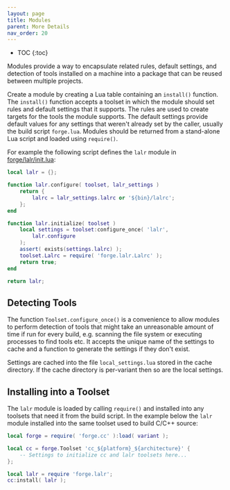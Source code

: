 ```yaml
---
layout: page
title: Modules
parent: More Details
nav_order: 20
---
```


- TOC
{:toc}

Modules provide a way to encapsulate related rules, default settings, and detection of tools installed on a machine into a package that can be reused between multiple projects.

Create a module by creating a Lua table containing an `install()` function.  The `install()` function accepts a toolset in which the module should set rules and default settings that it supports.  The rules are used to create targets for the tools the module supports.  The default settings provide default values for any settings that weren't already set by the caller, usually the build script `forge.lua`.  Modules should be returned from a stand-alone Lua script and loaded using `require()`.

For example the following script defines the `lalr` module in [forge/lalr/init.lua](https://github.com/cwbaker/lalr/blob/main/lalr/forge/lalr/init.lua):

~~~lua
local lalr = {};

function lalr.configure( toolset, lalr_settings )
    return {
        lalrc = lalr_settings.lalrc or '${bin}/lalrc';
    };
end

function lalr.initialize( toolset )
    local settings = toolset:configure_once( 'lalr',
        lalr.configure
    );
    assert( exists(settings.lalrc) );
    toolset.Lalrc = require( 'forge.lalr.Lalrc' );
    return true;
end

return lalr;
~~~

## Detecting Tools

The function `Toolset.configure_once()` is a convenience to allow modules to perform detection of tools that might take an unreasonable amount of time if run for every build, e.g. scanning the file system or executing processes to find tools etc.  It accepts the unique name of the settings to cache and a function to generate the settings if they don't exist.

Settings are cached into the file `local_settings.lua` stored in the cache directory.  If the cache directory is per-variant then so are the local settings.

## Installing into a Toolset

The `lalr` module is loaded by calling `require()` and installed into any toolsets that need it from the build script.  In the example below the `lalr` module installed into the same toolset used to build C/C++ source:

~~~lua
local forge = require( 'forge.cc' ):load( variant );

local cc = forge.Toolset 'cc_${platform}_${architecture}' {
    -- Settings to initialize cc and lalr toolsets here...
};

local lalr = require 'forge.lalr';
cc:install( lalr );
~~~
